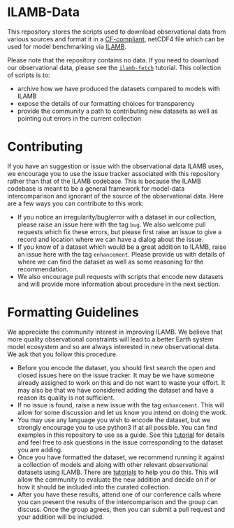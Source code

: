 ILAMB-Data
==========

This repository stores the scripts used to download observational data from various sources and format it in a [CF-compliant](http://cfconventions.org/), netCDF4 file which can be used for model benchmarking via [ILAMB](https://github.com/rubisco-sfa/ILAMB).

Please note that the repository contains no data. If you need to download our observational data, please see the [`ilamb-fetch`](https://www.ilamb.org/doc/ilamb_fetch.html) tutorial. This collection of scripts is to:

* archive how we have produced the datasets compared to models with ILAMB
* expose the details of our formatting choices for transparency
* provide the community a path to contributing new datasets as well as pointing out errors in the current collection

Contributing
============

If you have an suggestion or issue with the observational data ILAMB uses, we encourage you to use the issue tracker associated with this repository rather than that of the ILAMB codebase. This is because the ILAMB codebase is meant to be a general framework for model-data intercomparison and ignorant of the source of the observational data. Here are a few ways you can contribute to this work:

* If you notice an irregularity/bug/error with a dataset in our collection, please raise an issue here with the tag `bug`. We also welcome pull requests which fix these errors, but please first raise an issue to give a record and location where we can have a dialog about the issue.
* If you know of a dataset which would be a great addition to ILAMB, raise an issue here with the tag `enhancement`. Please provide us with details of where we can find the dataset as well as some reasoning for the recommendation.
* We also encourage pull requests with scripts that encode new datasets and will provide more information about procedure in the next section.

Formatting Guidelines
=====================

We appreciate the community interest in improving ILAMB. We believe that more quality observational constraints will lead to a better Earth system model ecosystem and so are always interested in new observational data. We ask that you follow this procedure.

* Before you encode the dataset, you should first search the open and closed issues here on the issue tracker. It may be we have someone already assigned to work on this and do not want to waste your effort. It may also be that we have considered adding the dataset and have a reason its quality is not sufficient.
* If no issue is found, raise a new issue with the tag `enhancement`. This will allow for some discussion and let us know you intend on doing the work.
* You may use any language you wish to encode the dataset, but we strongly encourage you to use python3 if at all possible. You can find examples in this repository to use as a guide. See this [tutorial](https://www.ilamb.org/doc/format_data.html) for details and feel free to ask questions in the issue corresponding to the dataset you are adding.
* Once you have formatted the dataset, we recommend running it against a collection of models and along with other relevant observational datasets using ILAMB. There are [tutorials](https://www.ilamb.org/doc) to help you do this. This will allow the community to evaluate the new addition and decide on if or how it should be included into the curated collection.
* After you have these results, attend one of our conference calls where you can present the results of the intercomparison and the group can discuss. Once the group agrees, then you can submit a pull request and your addition will be included.




